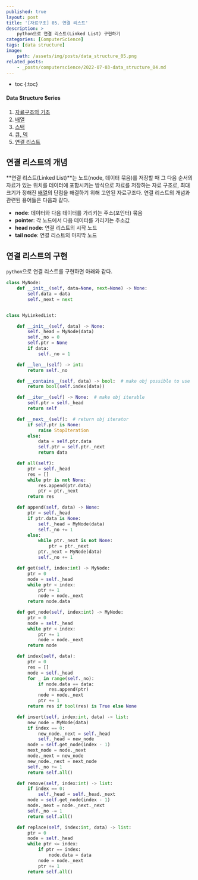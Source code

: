 ```yaml
---
published: true
layout: post
title: '[자료구조] 05. 연결 리스트'
description: >
    python으로 연결 리스트(Linked List) 구현하기
categories: [ComputerScience]
tags: [data structure]
image:
    path: /assets/img/posts/data_structure_05.png
related_posts:
    - _posts/computerscience/2022-07-03-data_structure_04.md
---
```

* toc
{:toc}

<h4>Data Structure Series</h4>
<div class="taxonomy__index">
    <ol class="description">
        <li><a href="/computerscience/data_structure_01/">자료구조의 기초</a></li>
        <li><a href="/computerscience/data_structure_02/">배열</a></li>
        <li><a href="/computerscience/data_structure_03/">스택</a></li>
        <li><a href="/computerscience/data_structure_04/">큐, 덱</a></li>
        <li><a href="/computerscience/data_structure_05/">연결 리스트</a></li>
    </ol>
</div>

## 연결 리스트의 개념

**연결 리스트(Linked List)**는 노드(node, 데이터 묶음)를 저장할 때 그 다음 순서의 자료가 있는 위치를 데이터에 포함시키는 방식으로 자료를 저장하는 자료 구조로, 최대 크기가 정해진 [배열](/computerscience/data_structure_02/)의 단점을 해결하기 위해 고안된 자료구조다. 연결 리스트의 개념과 관련된 용어들은 다음과 같다.  

- **node**: 데이터와 다음 데이터를 가리키는 주소(포인터) 묶음
- **pointer**: 각 노드에서 다음 데이터를 가리키는 주소값
- **head node**: 연결 리스트의 시작 노드
- **tail node**: 연결 리스트의 마지막 노드

## 연결 리스트의 구현

`python`으로 연결 리스트를 구현하면 아래와 같다.  

```python
class MyNode:
    def __init__(self, data=None, next=None) -> None:
        self.data = data
        self._next = next


class MyLinkedList:

    def __init__(self, data) -> None:
        self._head = MyNode(data)
        self._no = 0
        self.ptr = None
        if data:
            self._no = 1

    def __len__(self) -> int:
        return self._no

    def __contains__(self, data) -> bool:  # make obj possible to use 'in' operator
        return bool(self.index(data))

    def __iter__(self) -> None:  # make obj iterable
        self.ptr = self._head
        return self

    def __next__(self):  # return obj iterator
        if self.ptr is None:
            raise StopIteration
        else:
            data = self.ptr.data
            self.ptr = self.ptr._next
            return data

    def all(self):
        ptr = self._head
        res = []
        while ptr is not None:
            res.append(ptr.data)
            ptr = ptr._next
        return res

    def append(self, data) -> None:
        ptr = self._head
        if ptr.data is None:
            self._head = MyNode(data)
            self._no += 1
        else:
            while ptr._next is not None:
                ptr = ptr._next
            ptr._next = MyNode(data)
            self._no += 1

    def get(self, index:int) -> MyNode:
        ptr = 0
        node = self._head
        while ptr < index:
            ptr += 1
            node = node._next
        return node.data

    def get_node(self, index:int) -> MyNode:
        ptr = 0
        node = self._head
        while ptr < index:
            ptr += 1
            node = node._next
        return node

    def index(self, data):
        ptr = 0
        res = []
        node = self._head
        for _ in range(self._no):
            if node.data == data:
                res.append(ptr)
            node = node._next
            ptr += 1
        return res if bool(res) is True else None

    def insert(self, index:int, data) -> list:
        new_node = MyNode(data)
        if index == 0:
            new_node._next = self._head
            self._head = new_node
        node = self.get_node(index - 1)
        next_node = node._next
        node._next = new_node
        new_node._next = next_node
        self._no += 1
        return self.all()

    def remove(self, index:int) -> list:
        if index == 0:
            self._head = self._head._next
        node = self.get_node(index - 1)
        node._next = node._next._next
        self._no -= 1
        return self.all()

    def replace(self, index:int, data) -> list:
        ptr = 0
        node = self._head
        while ptr <= index:
            if ptr == index:
                node.data = data
            node = node._next
            ptr += 1
        return self.all()
```